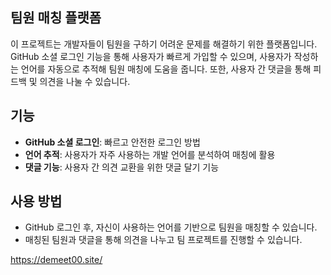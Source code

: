 ## 팀원 매칭 플랫폼

이 프로젝트는 개발자들이 팀원을 구하기 어려운 문제를 해결하기 위한 플랫폼입니다. GitHub 소셜 로그인 기능을 통해 사용자가 빠르게 가입할 수 있으며, 사용자가 작성하는 언어를 자동으로 추적해 팀원 매칭에 도움을 줍니다. 또한, 사용자 간 댓글을 통해 피드백 및 의견을 나눌 수 있습니다.

## 기능
- **GitHub 소셜 로그인**: 빠르고 안전한 로그인 방법
- **언어 추적**: 사용자가 자주 사용하는 개발 언어를 분석하여 매칭에 활용
- **댓글 기능**: 사용자 간 의견 교환을 위한 댓글 달기 기능

## 사용 방법
- GitHub 로그인 후, 자신이 사용하는 언어를 기반으로 팀원을 매칭할 수 있습니다.
- 매칭된 팀원과 댓글을 통해 의견을 나누고 팀 프로젝트를 진행할 수 있습니다.

https://demeet00.site/
